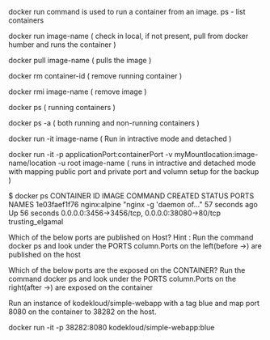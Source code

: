 docker run command is used to run a container from an image.
ps - list containers 



docker run image-name ( check in local, if not present, pull from docker humber and runs the container )

docker pull image-name ( pulls the image )

docker rm container-id ( remove running container )

docker rmi image-name ( remove image )

docker ps ( running containers )

docker ps -a ( both running and non-running containers )


docker run -it image-name ( Run in intractive mode and detached )


docker run -it -p applicationPort:containerPort -v myMountlocation:image-name/location -u root image-name ( runs in intractive and detached mode with mapping public port and private port and volumn setup for the backup )


$ docker ps
CONTAINER ID        IMAGE               COMMAND                  CREATED             STATUS              PORTS NAMES
1e03faef1f76        nginx:alpine        "nginx -g 'daemon of…"   57 seconds ago      Up 56 seconds       0.0.0.0:3456->3456/tcp, 0.0.0.0:38080->80/tcp trusting_elgamal

Which of the below ports are published on Host?
Hint : Run the command docker ps and look under the PORTS column.Ports on the left(before ->) are published on the host

Which of the below ports are the exposed on the CONTAINER?
Run the command docker ps and look under the PORTS column.Ports on the right(after ->) are exposed on the container



Run an instance of kodekloud/simple-webapp with a tag blue and map port 8080 on the container to 38282 on the host.

docker run -it -p 38282:8080 kodekloud/simple-webapp:blue






